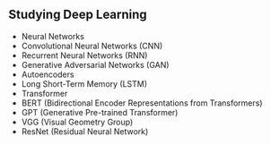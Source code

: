 ## Studying Deep Learning
* Neural Networks
* Convolutional Neural Networks (CNN)
* Recurrent Neural Networks (RNN)
* Generative Adversarial Networks (GAN)
* Autoencoders
* Long Short-Term Memory (LSTM)
* Transformer
* BERT (Bidirectional Encoder Representations from Transformers)
* GPT (Generative Pre-trained Transformer)
* VGG (Visual Geometry Group)
* ResNet (Residual Neural Network)
